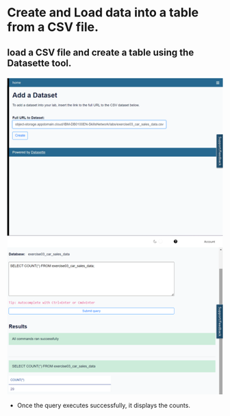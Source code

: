 # Create and Load data into a table from a CSV file.
## load a CSV file and create a table using the Datasette tool.
![](https://github.com/munna710/DE-DB2/blob/main/Datasette/add-datasette.png)
![](https://github.com/munna710/DE-DB2/blob/main/Datasette/select.png)
- Once the query executes successfully, it displays the counts.
